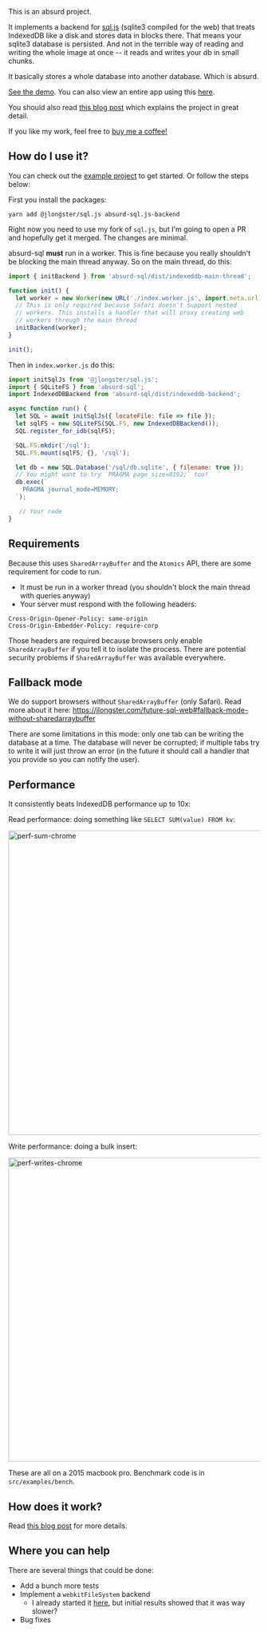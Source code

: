 
This is an absurd project.

It implements a backend for [sql.js](https://github.com/sql-js/sql.js/) (sqlite3 compiled for the web) that treats IndexedDB like a disk and stores data in blocks there. That means your sqlite3 database is persisted. And not in the terrible way of reading and writing the whole image at once -- it reads and writes your db in small chunks.

It basically stores a whole database into another database. Which is absurd.

[See the demo](https://priceless-keller-d097e5.netlify.app/). You can also view an entire app using this [here](https://app-next.actualbudget.com/).

You should also read [this blog post](https://jlongster.com/future-sql-web) which explains the project in great detail.

If you like my work, feel free to [buy me a coffee!](https://www.buymeacoffee.com/jlongster)

## How do I use it?

You can check out the [example project](https://github.com/jlongster/absurd-example-project) to get started. Or follow the steps below:

First you install the packages:

```
yarn add @jlongster/sql.js absurd-sql.js-backend
```

Right now you need to use my fork of `sql.js`, but I'm going to open a PR and hopefully get it merged. The changes are minimal.

absurd-sql **must** run in a worker. This is fine because you really shouldn't be blocking the main thread anyway. So on the main thread, do this:

```js
import { initBackend } from 'absurd-sql/dist/indexeddb-main-thread';

function init() {
  let worker = new Worker(new URL('./index.worker.js', import.meta.url));
  // This is only required because Safari doesn't support nested
  // workers. This installs a handler that will proxy creating web
  // workers through the main thread
  initBackend(worker);
}

init();
```

Then in `index.worker.js` do this:

```js
import initSqlJs from '@jlongster/sql.js';
import { SQLiteFS } from 'absurd-sql';
import IndexedDBBackend from 'absurd-sql/dist/indexeddb-backend';

async function run() {
  let SQL = await initSqlJs({ locateFile: file => file });
  let sqlFS = new SQLiteFS(SQL.FS, new IndexedDBBackend());
  SQL.register_for_idb(sqlFS);

  SQL.FS.mkdir('/sql');
  SQL.FS.mount(sqlFS, {}, '/sql');

  let db = new SQL.Database('/sql/db.sqlite', { filename: true });
  // You might want to try `PRAGMA page_size=8192;` too!
  db.exec(`
    PRAGMA journal_mode=MEMORY;
  `);

   // Your code
}
```

## Requirements

Because this uses `SharedArrayBuffer` and the `Atomics` API, there are some requirement for code to run.

* It must be run in a worker thread (you shouldn't block the main thread with queries anyway)
* Your server must respond with the following headers:

```
Cross-Origin-Opener-Policy: same-origin
Cross-Origin-Embedder-Policy: require-corp
```

Those headers are required because browsers only enable `SharedArrayBuffer` if you tell it to isolate the process. There are potential security problems if `SharedArrayBuffer` was available everywhere.

## Fallback mode

We do support browsers without `SharedArrayBuffer` (only Safari). Read more about it here: https://jlongster.com/future-sql-web#fallback-mode-without-sharedarraybuffer

There are some limitations in this mode: only one tab can be writing the database at a time. The database will never be corrupted; if multiple tabs try to write it will just throw an error (in the future it should call a handler that you provide so you can notify the user).

## Performance

It consistently beats IndexedDB performance up to 10x:

Read performance: doing something like `SELECT SUM(value) FROM kv`:

<img width="610" alt="perf-sum-chrome" src="https://user-images.githubusercontent.com/17031/129102253-8adf163a-76b6-4af8-a1cf-8e2e39012ab0.png">

Write performance: doing a bulk insert:

<img width="609" alt="perf-writes-chrome" src="https://user-images.githubusercontent.com/17031/129102454-b4c362b3-1b0a-4625-ac96-72fc276497f3.png">

These are all on a 2015 macbook pro. Benchmark code is in `src/examples/bench`.

## How does it work?

Read [this blog post](https://jlongster.com/future-sql-web) for more details.

## Where you can help

There are several things that could be done:

* Add a bunch more tests
* Implement a `webkitFileSystem` backend
  * I already started it [here](https://gist.github.com/jlongster/ec00ddbb47b4b29897ab5939b8e32fbe), but initial results showed that it was way slower?
* Bug fixes
